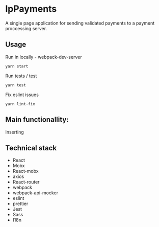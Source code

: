 # lpPayments
A single page application for sending validated payments to a payment proccessing server.

## Usage

Run in locally - webpack-dev-server

```
yarn start
```

Run tests / test

```
yarn test
```

Fix eslint issues

```
yarn lint-fix
```

## Main functionallity:
 Inserting 

## Technical stack
- React
- Mobx
- React-mobx  
- axios
- React-router
- webpack
- webpack-api-mocker
- eslint
- prettier
- Jest
- Sass
- I18n
